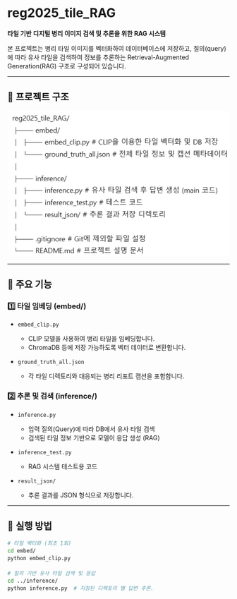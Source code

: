 # reg2025_tile_RAG

**타일 기반 디지털 병리 이미지 검색 및 추론을 위한 RAG 시스템**

본 프로젝트는 병리 타일 이미지를 벡터화하여 데이터베이스에 저장하고, 질의(query)에 따라 유사 타일을 검색하여 정보를 추론하는 Retrieval-Augmented Generation(RAG) 구조로 구성되어 있습니다.

---

## 📁 프로젝트 구조

![Alt text](image.png)

---

## 🔧 주요 기능

### 1️⃣ 타일 임베딩 (embed/)

- `embed_clip.py`  
  - CLIP 모델을 사용하여 병리 타일을 임베딩합니다.
  - ChromaDB 등에 저장 가능하도록 벡터 데이터로 변환합니다.

- `ground_truth_all.json`  
  - 각 타일 디렉토리와 대응되는 병리 리포트 캡션을 포함합니다.

### 2️⃣ 추론 및 검색 (inference/)

- `inference.py`  
  - 입력 질의(Query)에 따라 DB에서 유사 타일 검색
  - 검색된 타일 정보 기반으로 모델이 응답 생성 (RAG)

- `inference_test.py`  
  - RAG 시스템 테스트용 코드

- `result_json/`  
  - 추론 결과를 JSON 형식으로 저장합니다.

---

## 🚀 실행 방법

```bash
# 타일 벡터화 (최초 1회)
cd embed/
python embed_clip.py

# 질의 기반 유사 타일 검색 및 응답
cd ../inference/
python inference.py  # 지정된 디렉토리 별 답변 추론.
